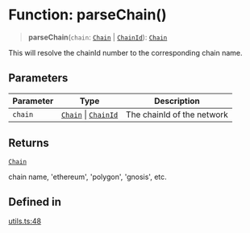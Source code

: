 # Function: parseChain()

> **parseChain**(`chain`: [`Chain`](/docs/packages/sdk/type-aliases/Chain.md) \| [`ChainId`](/docs/packages/sdk/type-aliases/ChainId.md)): [`Chain`](/docs/packages/sdk/type-aliases/Chain.md)

This will resolve the chainId number to the corresponding chain name.

## Parameters

| Parameter | Type | Description |
| ------ | ------ | ------ |
| `chain` | [`Chain`](/docs/packages/sdk/type-aliases/Chain.md) \| [`ChainId`](/docs/packages/sdk/type-aliases/ChainId.md) | The chainId of the network |

## Returns

[`Chain`](/docs/packages/sdk/type-aliases/Chain.md)

chain name, 'ethereum', 'polygon', 'gnosis', etc.

## Defined in

[utils.ts:48](https://github.com/monerium/js-monorepo/blob/main/packages/sdk/src/utils.ts#L48)
